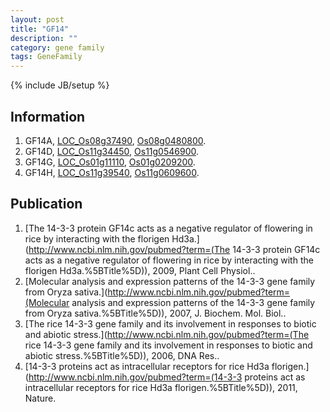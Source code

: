 ```yaml
---
layout: post
title: "GF14"
description: ""
category: gene family
tags: GeneFamily
---
```

{% include JB/setup %}

## Information
1. GF14A, [LOC_Os08g37490](http://rice.plantbiology.msu.edu/cgi-bin/ORF_infopage.cgi?orf=LOC_Os08g37490), [Os08g0480800](http://rapdb.dna.affrc.go.jp/viewer/gbrowse_details/irgsp1?name=Os08g0480800).
2. GF14D, [LOC_Os11g34450](http://rice.plantbiology.msu.edu/cgi-bin/ORF_infopage.cgi?orf=LOC_Os11g34450), [Os11g0546900](http://rapdb.dna.affrc.go.jp/viewer/gbrowse_details/irgsp1?name=Os11g0546900).
3. GF14G, [LOC_Os01g11110](http://rice.plantbiology.msu.edu/cgi-bin/ORF_infopage.cgi?orf=LOC_Os01g11110), [Os01g0209200](http://rapdb.dna.affrc.go.jp/viewer/gbrowse_details/irgsp1?name=Os01g0209200).
4. GF14H, [LOC_Os11g39540](http://rice.plantbiology.msu.edu/cgi-bin/ORF_infopage.cgi?orf=LOC_Os11g39540), [Os11g0609600](http://rapdb.dna.affrc.go.jp/viewer/gbrowse_details/irgsp1?name=Os11g0609600).

## Publication
1. [The 14-3-3 protein GF14c acts as a negative regulator of flowering in rice by interacting with the florigen Hd3a.](http://www.ncbi.nlm.nih.gov/pubmed?term=(The 14-3-3 protein GF14c acts as a negative regulator of flowering in rice by interacting with the florigen Hd3a.%5BTitle%5D)), 2009, Plant Cell Physiol..
2. [Molecular analysis and expression patterns of the 14-3-3 gene family from Oryza sativa.](http://www.ncbi.nlm.nih.gov/pubmed?term=(Molecular analysis and expression patterns of the 14-3-3 gene family from Oryza sativa.%5BTitle%5D)), 2007, J. Biochem. Mol. Biol..
3. [The rice 14-3-3 gene family and its involvement in responses to biotic and abiotic stress.](http://www.ncbi.nlm.nih.gov/pubmed?term=(The rice 14-3-3 gene family and its involvement in responses to biotic and abiotic stress.%5BTitle%5D)), 2006, DNA Res..
4. [14-3-3 proteins act as intracellular receptors for rice Hd3a florigen.](http://www.ncbi.nlm.nih.gov/pubmed?term=(14-3-3 proteins act as intracellular receptors for rice Hd3a florigen.%5BTitle%5D)), 2011, Nature.



